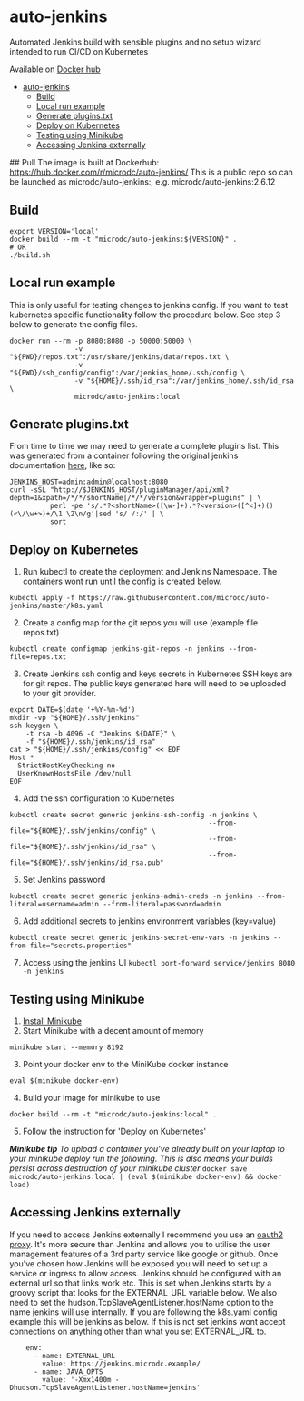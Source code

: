# auto-jenkins
Automated Jenkins build with sensible plugins and no setup wizard intended to run CI/CD on Kubernetes

Available on [Docker hub](https://hub.docker.com/r/microdc/auto-jenkins/)

  * [auto-jenkins](#auto-jenkins)
    * [Build](#build)
    * [Local run example](#local-run-example)
    * [Generate plugins.txt](#generate-pluginstxt)
    * [Deploy on Kubernetes](#deploy-on-kubernetes)
    * [Testing using Minikube](#testing-using-minikube)
    * [Accessing Jenkins externally](#accessing-jenkins-externally)

## Pull
The image is built at Dockerhub: https://hub.docker.com/r/microdc/auto-jenkins/
This is a public repo so can be launched as microdc/auto-jenkins:<tag>, e.g.
microdc/auto-jenkins:2.6.12

## Build

```
export VERSION='local'
docker build --rm -t "microdc/auto-jenkins:${VERSION}" .
# OR
./build.sh

```

## Local run example
This is only useful for testing changes to jenkins config. If you want to test kubernetes specific functionality follow the procedure below.  See step 3 below to generate the config files.
```
docker run --rm -p 8080:8080 -p 50000:50000 \
                -v "${PWD}/repos.txt":/usr/share/jenkins/data/repos.txt \
                -v "${PWD}/ssh_config/config":/var/jenkins_home/.ssh/config \
                -v "${HOME}/.ssh/id_rsa":/var/jenkins_home/.ssh/id_rsa \
                microdc/auto-jenkins:local
```

## Generate plugins.txt
From time to time we may need to generate a complete plugins list. This was generated from a container
following the original jenkins documentation [here](https://github.com/jenkinsci/docker/blob/master/README.md), like so:
```
JENKINS_HOST=admin:admin@localhost:8080
curl -sSL "http://$JENKINS_HOST/pluginManager/api/xml?depth=1&xpath=/*/*/shortName|/*/*/version&wrapper=plugins" | \
          perl -pe 's/.*?<shortName>([\w-]+).*?<version>([^<]+)()(<\/\w+>)+/\1 \2\n/g'|sed 's/ /:/' | \
          sort
```

## Deploy on Kubernetes
1. Run kubectl to create the deployment and Jenkins Namespace. The containers wont run until the config is created below.
```
kubectl apply -f https://raw.githubusercontent.com/microdc/auto-jenkins/master/k8s.yaml
```
2. Create a config map for the git repos you will use (example file repos.txt)
```
kubectl create configmap jenkins-git-repos -n jenkins --from-file=repos.txt
```
3. Create Jenkins ssh config and keys secrets in Kubernetes
SSH keys are for git repos. The public keys generated here will need to be uploaded to your git provider.
```
export DATE=$(date '+%Y-%m-%d')
mkdir -vp "${HOME}/.ssh/jenkins"
ssh-keygen \
    -t rsa -b 4096 -C "Jenkins ${DATE}" \
    -f "${HOME}/.ssh/jenkins/id_rsa"
cat > "${HOME}/.ssh/jenkins/config" << EOF
Host *
  StrictHostKeyChecking no
  UserKnownHostsFile /dev/null
EOF
```
4. Add the ssh configuration to Kubernetes
```
kubectl create secret generic jenkins-ssh-config -n jenkins \
                                                 --from-file="${HOME}/.ssh/jenkins/config" \
                                                 --from-file="${HOME}/.ssh/jenkins/id_rsa" \
                                                 --from-file="${HOME}/.ssh/jenkins/id_rsa.pub"
```
5. Set Jenkins password
```
kubectl create secret generic jenkins-admin-creds -n jenkins --from-literal=username=admin --from-literal=password=admin
```

6. Add additional secrets to jenkins environment variables (key=value)
```
kubectl create secret generic jenkins-secret-env-vars -n jenkins --from-file="secrets.properties"
```

7. Access using the jenkins UI
`kubectl port-forward service/jenkins 8080 -n jenkins`

## Testing using Minikube
1. [Install Minikube](https://kubernetes.io/docs/tasks/tools/install-minikube/)
2. Start Minikube with a decent amount of memory
```
minikube start --memory 8192
```
3. Point your docker env to the MiniKube docker instance
```
eval $(minikube docker-env)
```
4. Build your image for minikube to use
```
docker build --rm -t "microdc/auto-jenkins:local" .
```
5. Follow the instruction for 'Deploy on Kubernetes'

**_Minikube tip_**
_To upload a container you've already built on your laptop to your minikube deploy run the following. This is also means your builds persist across destruction of your minikube cluster_
`docker save microdc/auto-jenkins:local | (eval $(minikube docker-env) && docker load)`

## Accessing Jenkins externally
If you need to access Jenkins externally I recommend you use an [oauth2 proxy](https://github.com/microdc/oauth2-proxy).
It's more secure than Jenkins and allows you to utilise the user management features of a 3rd party service like google or github.
Once you've chosen how Jenkins will be exposed you will need to set up a service or ingress to allow access. Jenkins should be configured with an external url so that links work etc.
This is set when Jenkins starts by a groovy script that looks for the EXTERNAL_URL variable below. We also need to set the hudson.TcpSlaveAgentListener.hostName option to the name jenkins will use internally.
If you are following the k8s.yaml config example this will be jenkins as below. If this is not set jenkins wont accept connections on anything other than what you set EXTERNAL_URL to.
```
    env:
      - name: EXTERNAL_URL
        value: https://jenkins.microdc.example/
      - name: JAVA_OPTS
        value: '-Xmx1400m -Dhudson.TcpSlaveAgentListener.hostName=jenkins'
```
